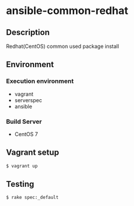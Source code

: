 # ansible-common-redhat

## Description
Redhat(CentOS) common used package install 

## Environment

### Execution environment
- vagrant
- serverspec
- ansible

### Build Server
- CentOS 7

## Vagrant setup

```bash
$ vagrant up
```

## Testing

```bash
$ rake spec:_default
```
